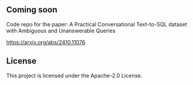 ## Coming soon

Code repo for the paper: A Practical Conversational Text-to-SQL dataset with Ambiguous and Unanswerable Queries

https://arxiv.org/abs/2410.11076

## License

This project is licensed under the Apache-2.0 License.

